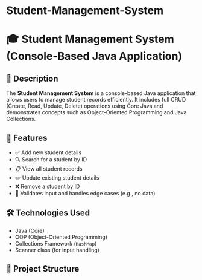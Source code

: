 # Student-Management-System

# 🎓 Student Management System (Console-Based Java Application)

## 📌 Description
The **Student Management System** is a console-based Java application that allows users to manage student records efficiently. It includes full CRUD (Create, Read, Update, Delete) operations using Core Java and demonstrates concepts such as Object-Oriented Programming and Java Collections.

## 🚀 Features
- ✅ Add new student details  
- 🔍 Search for a student by ID  
- 📋 View all student records  
- ✏️ Update existing student details  
- ❌ Remove a student by ID  
- 🧾 Validates input and handles edge cases (e.g., no data)

## 🛠️ Technologies Used
- Java (Core)
- OOP (Object-Oriented Programming)
- Collections Framework (`HashMap`)
- Scanner class (for input handling)

## 🧱 Project Structure
